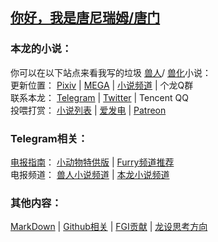 ## [你好，我是唐尼瑞姆/唐门](https://www.pixiv.net/novel/show.php?id=11775832)  

### 本龙的小说：
你可以在以下站点来看我写的垃圾
[兽人](https://zh.wikipedia.org/zh/%E7%8D%B8%E8%BF%B7)/
[兽化](https://baike.baidu.com/item/TransFur)小说：  
更新位置：
[Pixiv](https://www.pixiv.net/member.php?id=16721009) | 
[MEGA](https://mega.nz/#F!bJRx1KLT!_XN_92cmsPGypMMrcWYz1A) | 
[小说频道](https://t.me/s/TNTwwxs) |
个龙Q群  
联系本龙：
[Telegram](https://t.me/TNT_wwxs) |
[Twitter](https://twitter.com/TNTwwxs) |
Tencent QQ  
投喂打赏：
[小说列表](https://kdocs.cn/l/slkWbodUc) |
[爱发电](https://afdian.com/@TNTwwxs) |
[Patreon](https://www.patreon.com/join/TNTwwxs)  


### Telegram相关：
[电报指南](https://telegra.ph/TNTwwxs-01-08-06)： 
[小动物特供版](https://telegra.ph/TNTwwxs-09-08-06) | 
[Furry频道推荐](https://telegra.ph/TNTwwxs-02-08-06)  
电报频道：
[兽人小说频道](https://t.me/FurryNovels) | 
[本龙小说频道](https://t.me/s/TNTwwxs) 


### 其他内容：
[MarkDown](MarkDown.md) | 
[Github相关](GitHub.md) | 
[FGI贡献](FGI.md) | 
[龙设思考方向](CreateADragon.md) 

